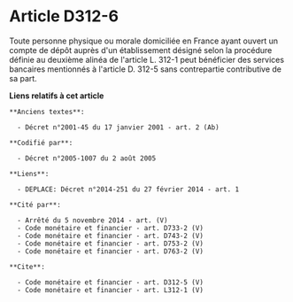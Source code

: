 # Article D312-6

Toute personne physique ou morale domiciliée en France ayant ouvert un compte de dépôt auprès d'un établissement désigné
selon la procédure définie au deuxième alinéa de l'article L. 312-1 peut bénéficier des services bancaires mentionnés à
l'article D. 312-5 sans contrepartie contributive de sa part.

**Liens relatifs à cet article**

	**Anciens textes**:

	  - Décret n°2001-45 du 17 janvier 2001 - art. 2 (Ab)

	**Codifié par**:

	  - Décret n°2005-1007 du 2 août 2005

	**Liens**:

	  - DEPLACE: Décret n°2014-251 du 27 février 2014 - art. 1

	**Cité par**:

	  - Arrêté du 5 novembre 2014 - art. (V)
	  - Code monétaire et financier - art. D733-2 (V)
	  - Code monétaire et financier - art. D743-2 (V)
	  - Code monétaire et financier - art. D753-2 (V)
	  - Code monétaire et financier - art. D763-2 (V)

	**Cite**:

	  - Code monétaire et financier - art. D312-5 (V)
	  - Code monétaire et financier - art. L312-1 (V)
